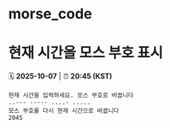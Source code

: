 # morse_code
# 현재 시간을 모스 부호 표시
<!-- MORSE_TIME_START -->
🗓️ **2025-10-07** | ⏰ **20:45 (KST)**

```
현재 시간을 입력하세요. 모스 부호로 바꿉니다
..--- ----- ....- .....
모스 부호를 다시 현재 시간으로 바꿉니다
2045
```
<!-- MORSE_TIME_END -->
